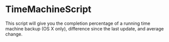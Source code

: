 # TimeMachineScript
This script will give you the completion percentage of a running time machine backup (OS X only), difference since the last update, and average change.
